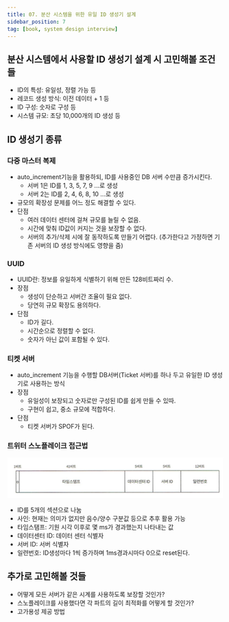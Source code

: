 ```yaml
---
title: 07. 분산 시스템을 위한 유일 ID 생성기 설계
sidebar_position: 7
tag: [book, system design interview]
---
```

## 분산 시스템에서 사용할 ID 생성기 설계 시 고민해볼 조건들
- ID의 특성: 유일성, 정렬 가능 등
- 레코드 생성 방식: 이전 데이터 + 1 등
- ID 구성: 숫자로 구성 등
- 시스템 규모: 초당 10,000개의 ID 생성 등

## ID 생성기 종류
### 다중 마스터 복제
- auto_increment기능을 활용하되, ID를 사용중인 DB 서버 수만큼 증가시킨다.
  - 서버 1은 ID를 1, 3, 5, 7, 9 ...로 생성
  - 서버 2는 ID를 2, 4, 6, 8, 10 ...로 생성
- 규모의 확장성 문제를 어느 정도 해결할 수 있다.
- 단점
  - 여러 데이터 센터에 걸쳐 규모를 늘릴 수 없음.
  - 시간에 맞춰 ID값이 커지는 것을 보장할 수 없다.
  - 서버의 추가/삭제 시에 잘 동작하도록 만들기 어렵다. (추가한다고 가정하면 기존 서버의 ID 생성 방식에도 영향을 줌)

### UUID
- UUID란: 정보를 유일하게 식별하기 위해 만든 128비트짜리 수.
- 장점
  - 생성이 단순하고 서버간 조율이 필요 없다.
  - 당연히 규모 확장도 용의하다.
- 단점
  - ID가 길다.
  - 시간순으로 정렬할 수 없다.
  - 숫자가 아닌 값이 포함될 수 있다.

### 티켓 서버
- auto_increment 기능을 수행할 DB서버(Ticket 서버)를 하나 두고 유일한 ID 생성기로 사용하는 방식
- 장점
  - 유일성이 보장되고 숫자로만 구성된 ID를 쉽게 만들 수 있따.
  - 구현이 쉽고, 중소 규모에 적합하다.
- 단점
  - 티켓 서버가 SPOF가 된다.


### 트위터 스노플레이크 접근법
![snow-flake.jpg](img/snow-flake.jpg)
- ID를 5개의 섹션으로 나눔
- 사인: 현재는 의미가 없지만 음수/양수 구분값 등으로 추후 활용 가능
- 타임스탬프: 기원 시각 이후로 몇 ms가 경과했는지 나타내는 값
- 데이터센터 ID: 데이터 센터 식별자
- 서버 ID: 서버 식별자
- 일련번호: ID생성마다 1씩 증가하며 1ms경과시마다 0으로 reset된다.

## 추가로 고민해볼 것들
- 어떻게 모든 서버가 같은 시계를 사용하도록 보장할 것인가?
- 스노플레이크를 사용했다면 각 파트의 길이 최적화를 어떻게 할 것인가?
- 고가용성 제공 방법

